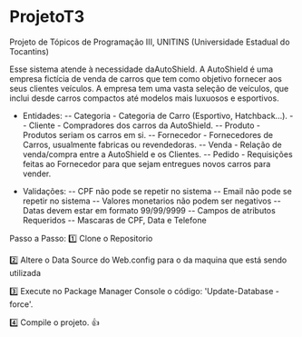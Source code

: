 # ProjetoT3
Projeto de Tópicos de Programação III, UNITINS (Universidade Estadual do Tocantins)

Esse sistema atende à necessidade daAutoShield. A AutoShield é uma empresa fictícia de venda de carros que tem como objetivo fornecer aos seus clientes veículos. A empresa tem uma vasta seleção de veículos, que inclui desde carros compactos até modelos mais luxuosos e esportivos.

- Entidades:
-- Categoria - Categoria de Carro (Esportivo, Hatchback...).
-- Cliente - Compradores dos carros da AutoShield.
-- Produto - Produtos seriam os carros em si.
-- Fornecedor - Fornecedores de Carros, usualmente fabricas ou revendedoras.
-- Venda - Relação de venda/compra entre a AutoShield e os Clientes.
-- Pedido - Requisições feitas ao Fornecedor para que sejam entregues novos carros para vender.

- Validações:
-- CPF não pode se repetir no sistema
-- Email não pode se repetir no sistema
-- Valores monetarios não podem ser negativos
-- Datas devem estar em formato 99/99/9999
-- Campos de atributos Requeridos
-- Mascaras de CPF, Data e Telefone

Passo a Passo:
1️⃣ Clone o Repositorio

2️⃣ Altere o Data Source do Web.config para o da maquina que está sendo utilizada

3️⃣ Execute no Package Manager Console o código: 'Update-Database -force'.

4️⃣ Compile o projeto. 👍
